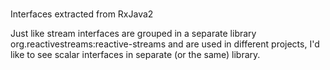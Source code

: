 #
Interfaces extracted from RxJava2

Just like stream interfaces are grouped in a separate library org.reactivestreams:reactive-streams
and are used in different projects, I'd like to see scalar interfaces in separate (or the same) library.